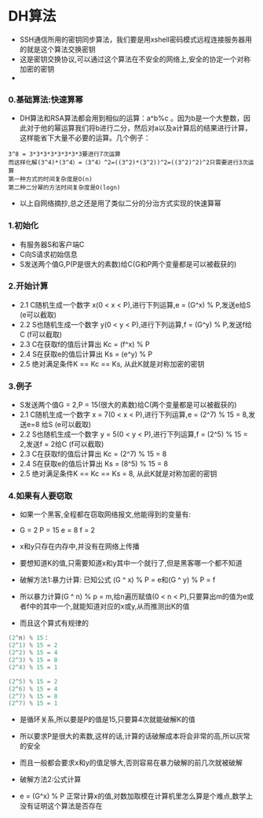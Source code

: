 # DH算法

* SSH通信所用的密钥同步算法，我们要是用xshell密码模式远程连接服务器用的就是这个算法交换密钥
* 这是密钥交换协议,可以通过这个算法在不安全的网络上,安全的协定一个对称加密的密钥
* 

### 0.基础算法:快速算幂
* DH算法和RSA算法都会用到相似的运算：a^b%c 。因为b是一个大整数，因此对于他的幂运算我们将b进行二分，然后对a以及a计算后的结果进行计算，这样能省下大量不必要的运算。几个例子：
``` 
3^8 = 3*3*3*3*3*3*3*3要进行7次运算
而这样化解(3^4)*(3^4）=（3^4）^2=((3^2)*(3^2))^2=((3^2)^2)^2只需要进行3次运算
第一种方式的时间复杂度是O(n)
第二种二分幂的方法时间复杂度是O(logn)
```
* 以上自网络摘抄,总之还是用了类似二分的分治方式实现的快速算幂

### 1.初始化
* 有服务器S和客户端C
* C向S请求初始信息
* S发送两个值G,P(P是很大的素数)给C(G和P两个变量都是可以被截获的)

### 2.开始计算
* 2.1 C随机生成一个数字 x(0 < x < P),进行下列运算,e = (G^x) % P,发送e给S (e可以截取)
* 2.2 S也随机生成一个数字 y(0 < y < P),进行下列运算,f = (G^y) % P,发送f给C (f可以截取)
* 2.3 C在获取f的值后计算出 Kc = (f^x) % P
* 2.4 S在获取e的值后计算出 Ks = (e^y) % P
* 2.5 绝对满足条件K == Kc == Ks, 从此K就是对称加密的密钥

### 3.例子
* S发送两个值G = 2,P = 15(很大的素数)给C(两个变量都是可以被截获的)
* 2.1 C随机生成一个数字 x = 7(0 < x < P),进行下列运算,e = (2^7) % 15 = 8,发送e=8 给S (e可以截取)
* 2.2 S也随机生成一个数字 y = 5(0 < y < P),进行下列运算,f = (2^5) % 15 = 2,发送f = 2给C (f可以截取)
* 2.3 C在获取f的值后计算出 Kc = (2^7) % 15 = 8
* 2.4 S在获取e的值后计算出 Ks = (8^5) % 15 = 8
* 2.5 绝对满足条件K == Kc == Ks = 8, 从此K就是对称加密的密钥

### 4.如果有人要窃取
* 如果一个黑客,全程都在窃取网络报文,他能得到的变量有:
* G = 2 P = 15 e = 8 f = 2
* x和y只存在内存中,并没有在网络上传播
* 要想知道K的值,只需要知道x和y其中一个就行了,但是黑客哪一个都不知道

* 破解方法1:暴力计算: 已知公式 (G ^ x) % P = e和(G ^ y) % P = f
* 所以暴力计算(G ^ n) % p = m,给n遍历赋值(0 < n < P),只要算出m的值为e或者f中的其中一个,就能知道对应的x或y,从而推测出K的值
* 而且这个算式有规律的
``` cpp
(2^n) % 15：
(2^1) % 15 = 2
(2^2) % 15 = 4
(2^3) % 15 = 8
(2^4) % 15 = 1

(2^5) % 15 = 2
(2^6) % 15 = 4
(2^7) % 15 = 8
(2^7) % 15 = 1
```
* 是循环关系,所以要是P的值是15,只要算4次就能破解K的值
* 所以要求P是很大的素数,这样的话,计算的话破解成本将会非常的高,所以灰常的安全
* 而且一般都会要求x和y的值足够大,否则容易在暴力破解的前几次就被破解

* 破解方法2:公式计算
* e = (G^x) % P 正常计算x的值,对数加取模在计算机里怎么算是个难点,数学上没有证明这个算法是否存在